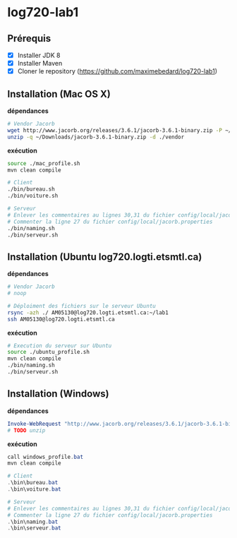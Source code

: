 # log720-lab1

## Prérequis

- [x] Installer JDK 8
- [x] Installer Maven
- [x] Cloner le repository (https://github.com/maximebedard/log720-lab1)

## Installation (Mac OS X)

__dépendances__

```sh
# Vendor Jacorb
wget http://www.jacorb.org/releases/3.6.1/jacorb-3.6.1-binary.zip -P ~/Downloads
unzip -q ~/Downloads/jacorb-3.6.1-binary.zip -d ./vendor
```

__exécution__

```sh
source ./mac_profile.sh
mvn clean compile

# Client
./bin/bureau.sh
./bin/voiture.sh

# Serveur
# Enlever les commentaires au lignes 30,31 du fichier config/local/jacorb.properties
# Commenter la ligne 27 du fichier config/local/jacorb.properties
./bin/naming.sh
./bin/serveur.sh
```

## Installation (Ubuntu log720.logti.etsmtl.ca)

__dépendances__

```sh
# Vendor Jacorb
# noop

# Déploiment des fichiers sur le serveur Ubuntu
rsync -azh ./ AM05130@log720.logti.etsmtl.ca:~/lab1
ssh AM05130@log720.logti.etsmtl.ca
```

__exécution__

```sh
# Execution du serveur sur Ubuntu
source ./ubuntu_profile.sh
mvn clean compile
./bin/naming.sh
./bin/serveur.sh
```

## Installation (Windows)

__dépendances__

```powershell
Invoke-WebRequest "http://www.jacorb.org/releases/3.6.1/jacorb-3.6.1-binary.zip" -OutFile ~\Downloads
# TODO unzip
```

__exécution__

```powershell
call windows_profile.bat
mvn clean compile

# Client
.\bin\bureau.bat
.\bin\voiture.bat

# Serveur
# Enlever les commentaires au lignes 30,31 du fichier config/local/jacorb.properties
# Commenter la ligne 27 du fichier config/local/jacorb.properties
.\bin\naming.bat
.\bin\serveur.bat
```
